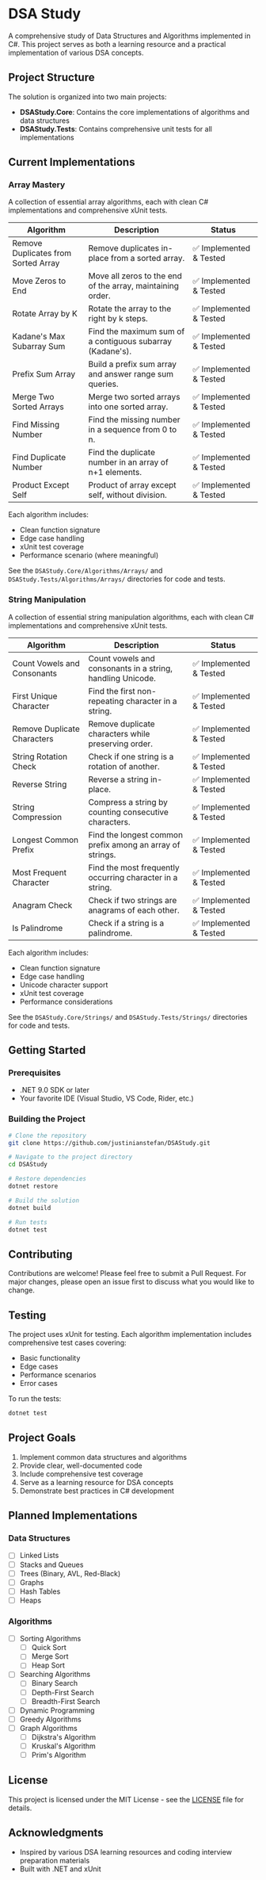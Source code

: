 # DSA Study

A comprehensive study of Data Structures and Algorithms implemented in C#. This project serves as both a learning resource and a practical implementation of various DSA concepts.

## Project Structure

The solution is organized into two main projects:

- **DSAStudy.Core**: Contains the core implementations of algorithms and data structures
- **DSAStudy.Tests**: Contains comprehensive unit tests for all implementations

## Current Implementations

### Array Mastery

A collection of essential array algorithms, each with clean C# implementations and comprehensive xUnit tests.

| Algorithm                        | Description                                                      | Status   |
|----------------------------------|------------------------------------------------------------------|----------|
| Remove Duplicates from Sorted Array | Remove duplicates in-place from a sorted array.                  | ✅ Implemented & Tested |
| Move Zeros to End                | Move all zeros to the end of the array, maintaining order.        | ✅ Implemented & Tested |
| Rotate Array by K                | Rotate the array to the right by k steps.                        | ✅ Implemented & Tested |
| Kadane's Max Subarray Sum        | Find the maximum sum of a contiguous subarray (Kadane's).         | ✅ Implemented & Tested |
| Prefix Sum Array                 | Build a prefix sum array and answer range sum queries.            | ✅ Implemented & Tested |
| Merge Two Sorted Arrays          | Merge two sorted arrays into one sorted array.                    | ✅ Implemented & Tested |
| Find Missing Number              | Find the missing number in a sequence from 0 to n.                | ✅ Implemented & Tested |
| Find Duplicate Number            | Find the duplicate number in an array of n+1 elements.            | ✅ Implemented & Tested |
| Product Except Self              | Product of array except self, without division.                   | ✅ Implemented & Tested |

Each algorithm includes:
- Clean function signature
- Edge case handling
- xUnit test coverage
- Performance scenario (where meaningful)

See the `DSAStudy.Core/Algorithms/Arrays/` and `DSAStudy.Tests/Algorithms/Arrays/` directories for code and tests.

### String Manipulation

A collection of essential string manipulation algorithms, each with clean C# implementations and comprehensive xUnit tests.

| Algorithm                        | Description                                                      | Status   |
|----------------------------------|------------------------------------------------------------------|----------|
| Count Vowels and Consonants      | Count vowels and consonants in a string, handling Unicode.       | ✅ Implemented & Tested |
| First Unique Character           | Find the first non-repeating character in a string.              | ✅ Implemented & Tested |
| Remove Duplicate Characters      | Remove duplicate characters while preserving order.              | ✅ Implemented & Tested |
| String Rotation Check            | Check if one string is a rotation of another.                    | ✅ Implemented & Tested |
| Reverse String                   | Reverse a string in-place.                                       | ✅ Implemented & Tested |
| String Compression              | Compress a string by counting consecutive characters.            | ✅ Implemented & Tested |
| Longest Common Prefix           | Find the longest common prefix among an array of strings.        | ✅ Implemented & Tested |
| Most Frequent Character         | Find the most frequently occurring character in a string.        | ✅ Implemented & Tested |
| Anagram Check                   | Check if two strings are anagrams of each other.                 | ✅ Implemented & Tested |
| Is Palindrome                   | Check if a string is a palindrome.                               | ✅ Implemented & Tested |

Each algorithm includes:
- Clean function signature
- Edge case handling
- Unicode character support
- xUnit test coverage
- Performance considerations

See the `DSAStudy.Core/Strings/` and `DSAStudy.Tests/Strings/` directories for code and tests.

## Getting Started

### Prerequisites
- .NET 9.0 SDK or later
- Your favorite IDE (Visual Studio, VS Code, Rider, etc.)

### Building the Project
```bash
# Clone the repository
git clone https://github.com/justinianstefan/DSAStudy.git

# Navigate to the project directory
cd DSAStudy

# Restore dependencies
dotnet restore

# Build the solution
dotnet build

# Run tests
dotnet test
```

## Contributing

Contributions are welcome! Please feel free to submit a Pull Request. For major changes, please open an issue first to discuss what you would like to change.

## Testing

The project uses xUnit for testing. Each algorithm implementation includes comprehensive test cases covering:
- Basic functionality
- Edge cases
- Performance scenarios
- Error cases

To run the tests:
```bash
dotnet test
```

## Project Goals

1. Implement common data structures and algorithms
2. Provide clear, well-documented code
3. Include comprehensive test coverage
4. Serve as a learning resource for DSA concepts
5. Demonstrate best practices in C# development

## Planned Implementations

### Data Structures
- [ ] Linked Lists
- [ ] Stacks and Queues
- [ ] Trees (Binary, AVL, Red-Black)
- [ ] Graphs
- [ ] Hash Tables
- [ ] Heaps

### Algorithms
- [ ] Sorting Algorithms
  - [ ] Quick Sort
  - [ ] Merge Sort
  - [ ] Heap Sort
- [ ] Searching Algorithms
  - [ ] Binary Search
  - [ ] Depth-First Search
  - [ ] Breadth-First Search
- [ ] Dynamic Programming
- [ ] Greedy Algorithms
- [ ] Graph Algorithms
  - [ ] Dijkstra's Algorithm
  - [ ] Kruskal's Algorithm
  - [ ] Prim's Algorithm

## License

This project is licensed under the MIT License - see the [LICENSE](LICENSE) file for details.

## Acknowledgments

- Inspired by various DSA learning resources and coding interview preparation materials
- Built with .NET and xUnit 